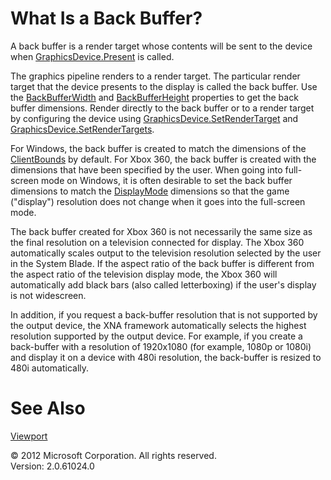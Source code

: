 ﻿

# What Is a Back Buffer?

A back buffer is a render target whose contents will be sent to the device when [GraphicsDevice.Present](O_M_Microsoft_Xna_Framework_Graphics_GraphicsDevice_Present.md) is called.

The graphics pipeline renders to a render target. The particular render target that the device presents to the display is called the back buffer. Use the [BackBufferWidth](P_Microsoft_Xna_Framework_Graphics_PresentationParameters_BackBufferWidth.md) and [BackBufferHeight](P_Microsoft_Xna_Framework_Graphics_PresentationParameters_BackBufferHeight.md) properties to get the back buffer dimensions. Render directly to the back buffer or to a render target by configuring the device using [GraphicsDevice.SetRenderTarget](O_M_Microsoft_Xna_Framework_Graphics_GraphicsDevice_SetRenderTarget.md) and [GraphicsDevice.SetRenderTargets](M_Microsoft_Xna_Framework_Graphics_GraphicsDevice_SetRenderTargets.md).

For Windows, the back buffer is created to match the dimensions of the [ClientBounds](P_Microsoft_Xna_Framework_GameWindow_ClientBounds.md) by default. For Xbox 360, the back buffer is created with the dimensions that have been specified by the user. When going into full-screen mode on Windows, it is often desirable to set the back buffer dimensions to match the [DisplayMode](P_Microsoft_Xna_Framework_Graphics_GraphicsDevice_DisplayMode.md) dimensions so that the game ("display") resolution does not change when it goes into the full-screen mode.

The back buffer created for Xbox 360 is not necessarily the same size as the final resolution on a television connected for display. The Xbox 360 automatically scales output to the television resolution selected by the user in the System Blade. If the aspect ratio of the back buffer is different from the aspect ratio of the television display mode, the Xbox 360 will automatically add black bars (also called letterboxing) if the user's display is not widescreen.

In addition, if you request a back-buffer resolution that is not supported by the output device, the XNA framework automatically selects the highest resolution supported by the output device. For example, if you create a back-buffer with a resolution of 1920x1080 (for example, 1080p or 1080i) and display it on a device with 480i resolution, the back-buffer is resized to 480i automatically.

# See Also

[Viewport](P_Microsoft_Xna_Framework_Graphics_GraphicsDevice_Viewport.md)  

© 2012 Microsoft Corporation. All rights reserved.  
Version: 2.0.61024.0